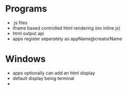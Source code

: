 # Programs
- .js files
- iframe based controlled html rendering (no inline js)
- html output api
- apps register seperately as appName@creatorName

# Windows
- apps optionally can add an html display
- default display being terminal
- 